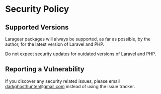 # Security Policy

## Supported Versions

Laragear packages will always be supported, as far as possible, by the author, for the latest version of Laravel and PHP.

Do not expect security updates for outdated versions of Laravel and PHP.

## Reporting a Vulnerability

If you discover any security related issues, please email darkghosthunter@gmail.com instead of using the issue tracker.
